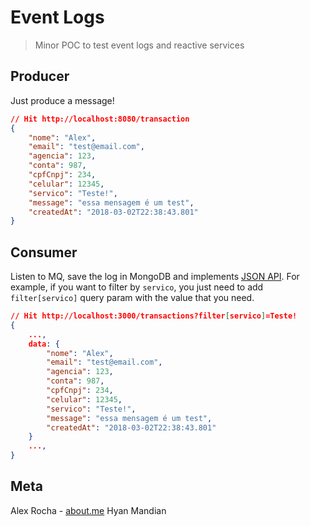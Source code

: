 # Event Logs
> Minor POC to test event logs and reactive services

## Producer

Just produce a message!
```json
// Hit http://localhost:8080/transaction
{
	"nome": "Alex",
	"email": "test@email.com",
	"agencia": 123,
	"conta": 987,
	"cpfCnpj": 234,
	"celular": 12345,
	"servico": "Teste!",
	"message": "essa mensagem é um test",
	"createdAt": "2018-03-02T22:38:43.801"
}
```

## Consumer

Listen to MQ, save the log in MongoDB and implements [JSON API](http://jsonapi.org/).
For example, if you want to filter by `servico`, you just need to add `filter[servico]` query param with the value that you need.

```json
// Hit http://localhost:3000/transactions?filter[servico]=Teste!
{
	...,
	data: {
		"nome": "Alex",
		"email": "test@email.com",
		"agencia": 123,
		"conta": 987,
		"cpfCnpj": 234,
		"celular": 12345,
		"servico": "Teste!",
		"message": "essa mensagem é um test",
		"createdAt": "2018-03-02T22:38:43.801"
	}
	...,
}
```

## Meta

Alex Rocha - [about.me](http://about.me/alex.rochas)
Hyan Mandian
